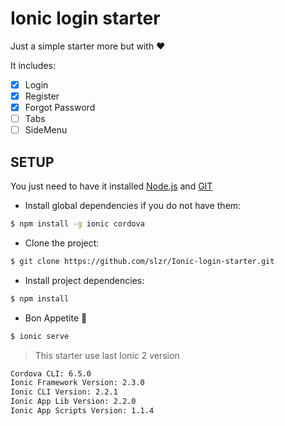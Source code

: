 # Ionic login starter

Just a simple starter more but with :heart:

It includes:
- [x] Login
- [x] Register
- [x] Forgot Password
- [ ] Tabs
- [ ] SideMenu

## SETUP 

You just need to have it installed [Node.js](https://nodejs.org/) and [GIT](https://git-scm.com/)

- Install global dependencies if you do not have them:
```sh
$ npm install -g ionic cordova
```

- Clone the project:
```sh
$ git clone https://github.com/slzr/Ionic-login-starter.git 
```

- Install project dependencies:
```sh
$ npm install 
```

- Bon Appetite :pizza:
```sh
$ ionic serve
```


> This starter use last Ionic 2 version
```sh
Cordova CLI: 6.5.0
Ionic Framework Version: 2.3.0
Ionic CLI Version: 2.2.1
Ionic App Lib Version: 2.2.0
Ionic App Scripts Version: 1.1.4
```